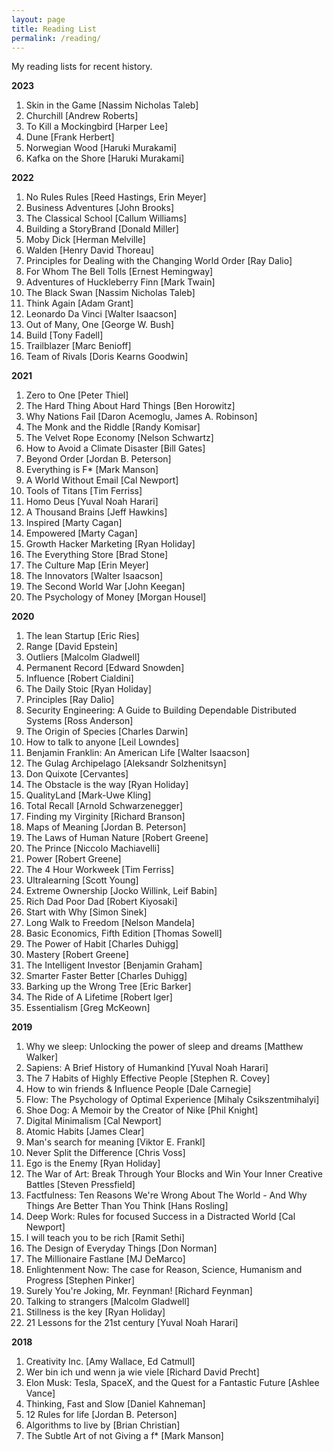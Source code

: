 ```yaml
---
layout: page
title: Reading List
permalink: /reading/
---
```


My reading lists for recent history.  

**2023**
1. Skin in the Game [Nassim Nicholas Taleb]
2. Churchill [Andrew Roberts]
3. To Kill a Mockingbird [Harper Lee]
4. Dune [Frank Herbert]
5. Norwegian Wood [Haruki Murakami]
6. Kafka on the Shore [Haruki Murakami]

**2022**
1. No Rules Rules [Reed Hastings, Erin Meyer]
2. Business Adventures [John Brooks]
3. The Classical School [Callum Williams]
4. Building a StoryBrand [Donald Miller]
5. Moby Dick [Herman Melville]
6. Walden [Henry David Thoreau]
7. Principles for Dealing with the Changing World Order [Ray Dalio]
8. For Whom The Bell Tolls [Ernest Hemingway]
9. Adventures of Huckleberry Finn [Mark Twain]
10. The Black Swan [Nassim Nicholas Taleb]
11. Think Again [Adam Grant]
12. Leonardo Da Vinci [Walter Isaacson] 
13. Out of Many, One [George W. Bush]
14. Build [Tony Fadell]
15. Trailblazer [Marc Benioff]
16. Team of Rivals [Doris Kearns Goodwin]

**2021**

1. Zero to One [Peter Thiel]
2. The Hard Thing About Hard Things [Ben Horowitz]
3. Why Nations Fail [Daron Acemoglu, James A. Robinson]
4. The Monk and the Riddle [Randy Komisar]
5. The Velvet Rope Economy [Nelson Schwartz]
6. How to Avoid a Climate Disaster [Bill Gates]
7. Beyond Order [Jordan B. Peterson]
8. Everything is F* [Mark Manson]
9. A World Without Email [Cal Newport]
10. Tools of Titans [Tim Ferriss]
11. Homo Deus [Yuval Noah Harari]
12. A Thousand Brains [Jeff Hawkins]
13. Inspired [Marty Cagan]
14. Empowered [Marty Cagan]
15. Growth Hacker Marketing [Ryan Holiday]
16. The Everything Store [Brad Stone]
17. The Culture Map [Erin Meyer]
18. The Innovators [Walter Isaacson]
19. The Second World War [John Keegan]
20. The Psychology of Money [Morgan Housel]

**2020** 

1.	The lean Startup [Eric Ries]
2.	Range [David Epstein]
3.	Outliers [Malcolm Gladwell]
4.	Permanent Record [Edward Snowden]
5.	Influence [Robert Cialdini]
6.	The Daily Stoic [Ryan Holiday]
7.	Principles [Ray Dalio]
8.	Security Engineering: A Guide to Building Dependable Distributed Systems [Ross Anderson]
9.	The Origin of Species [Charles Darwin]
10.	How to talk to anyone [Leil Lowndes]
11.	Benjamin Franklin: An American Life [Walter Isaacson]
12.	The Gulag Archipelago [Aleksandr Solzhenitsyn]
13.	Don Quixote [Cervantes]
14.	The Obstacle is the way [Ryan Holiday]
15. QualityLand [Mark-Uwe Kling]
16.	Total Recall [Arnold Schwarzenegger]
17.	Finding my Virginity [Richard Branson]
18.	Maps of Meaning [Jordan B. Peterson]
19.	The Laws of Human Nature [Robert Greene]
20.	The Prince [Niccolo Machiavelli]
21.	Power [Robert Greene]
22.	The 4 Hour Workweek [Tim Ferriss]
23.	Ultralearning [Scott Young]
24.	Extreme Ownership [Jocko Willink, Leif Babin]
25.	Rich Dad Poor Dad [Robert Kiyosaki]
26.	Start with Why [Simon Sinek]
27.	Long Walk to Freedom [Nelson Mandela]
28.	Basic Economics, Fifth Edition [Thomas Sowell]
29.	The Power of Habit [Charles Duhigg]
30.	Mastery [Robert Greene]
31.	The Intelligent Investor [Benjamin Graham]
32.	Smarter Faster Better [Charles Duhigg]
33.	Barking up the Wrong Tree [Eric Barker]
34.	The Ride of A Lifetime [Robert Iger]
35.	Essentialism [Greg McKeown]

**2019** 

1.	Why we sleep: Unlocking the power of sleep and dreams [Matthew Walker]
2.	Sapiens: A Brief History of Humankind [Yuval Noah Harari]
3.	The 7 Habits of Highly Effective People [Stephen R. Covey]
4.	How to win friends & Influence People [Dale Carnegie]
5.	Flow: The Psychology of Optimal Experience [Mihaly Csikszentmihalyi]
6.	Shoe Dog: A Memoir by the Creator of Nike [Phil Knight]
7.	Digital Minimalism [Cal Newport]
8.	Atomic Habits [James Clear]
9.	Man's search for meaning [Viktor E. Frankl]
10.	Never Split the Difference [Chris Voss]
11.	Ego is the Enemy [Ryan Holiday]
12.	The War of Art: Break Through Your Blocks and Win Your Inner Creative Battles [Steven Pressfield]
13.	Factfulness: Ten Reasons We're Wrong About The World - And Why Things Are Better Than You Think [Hans Rosling]
14.	Deep Work: Rules for focused Success in a Distracted World [Cal Newport]
15.	I will teach you to be rich [Ramit Sethi]
16.	The Design of Everyday Things [Don Norman]
17.	The Millionaire Fastlane [MJ DeMarco]
18.	Enlightenment Now: The case for Reason, Science, Humanism and Progress [Stephen Pinker]
19.	Surely You're Joking, Mr. Feynman! [Richard Feynman]
20.	Talking to strangers [Malcolm Gladwell]
21.	Stillness is the key [Ryan Holiday]
22.	21 Lessons for the 21st century [Yuval Noah Harari]

**2018** 

1.	Creativity Inc. [Amy Wallace, Ed Catmull]
2.	Wer bin ich und wenn ja wie viele [Richard David Precht]
3.	Elon Musk: Tesla, SpaceX, and the Quest for a Fantastic Future [Ashlee Vance]
4.	Thinking, Fast and Slow [Daniel Kahneman]
5.	12 Rules for life [Jordan B. Peterson]
6.	Algorithms to live by [Brian Christian]
7.	The Subtle Art of not Giving a f* [Mark Manson]
